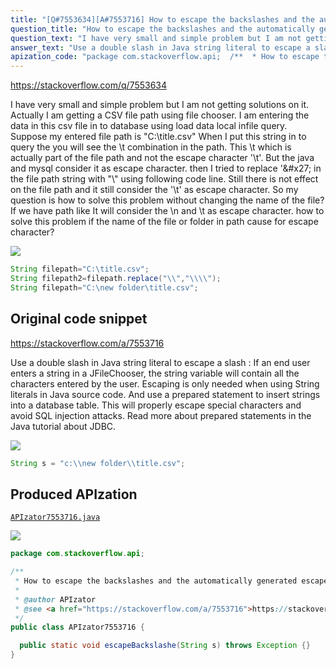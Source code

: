 ```yaml
---
title: "[Q#7553634][A#7553716] How to escape the backslashes and the automatically generated escape character in file path in java"
question_title: "How to escape the backslashes and the automatically generated escape character in file path in java"
question_text: "I have very small and simple problem but I am not getting solutions on it. Actually I am getting a CSV file path using file chooser. I am entering the data in this csv file in to database using load data local infile query. Suppose my entered file path is \"C:\\title.csv\" When I put this string in to query the you will see the \\t combination in the path. This \\t which is actually part of the file path and not the escape character '\\t'. But the java and mysql consider it as escape character. then I tried to replace '\\' in the file path string with \"\\\\\" using following code line. Still there is not effect on the file path and it still consider the '\\t' as escape character. So my question is how to solve this problem without changing the name of the file? If we have path like It will consider the \\n and \\t as escape character. how to solve this problem if the name of the file or folder in path cause for escape character?"
answer_text: "Use a double slash in Java string literal to escape a slash : If an end user enters a string in a JFileChooser, the string variable will contain all the characters entered by the user. Escaping is only needed when using String literals in Java source code. And use a prepared statement to insert strings into a database table. This will properly escape special characters and avoid SQL injection attacks. Read more about prepared statements in the Java tutorial about JDBC."
apization_code: "package com.stackoverflow.api;  /**  * How to escape the backslashes and the automatically generated escape character in file path in java  *  * @author APIzator  * @see <a href=\"https://stackoverflow.com/a/7553716\">https://stackoverflow.com/a/7553716</a>  */ public class APIzator7553716 {    public static void escapeBackslashe(String s) throws Exception {} }"
---
```


https://stackoverflow.com/q/7553634

I have very small and simple problem but I am not getting solutions on it.
Actually I am getting a CSV file path using file chooser.
I am entering the data in this csv file in to database using load data local infile query.
Suppose my entered file path is &quot;C:\title.csv&quot;
When I put this string in to query the you will see the \t combination in the path. This \t which is actually part of the file path and not the escape character &#x27;\t&#x27;. But the java and mysql consider it as escape character.
then I tried to replace &#x27;\&#x27; in the file path string with &quot;\\&quot; using following code line.
Still there is not effect on the file path and it still consider the &#x27;\t&#x27; as escape character.
So my question is how to solve this problem without changing the name of the file?
If we have path like
It will consider the \n and \t as escape character.
how to solve this problem if the name of the file or folder in path cause for escape character?


<div class="code-logo"><img src="/stackoverflow.png" /></div>

```java
String filepath="C:\title.csv";
String filepath2=filepath.replace("\\","\\\\");
String filepath="C:\new folder\title.csv";
```


## Original code snippet

https://stackoverflow.com/a/7553716

Use a double slash in Java string literal to escape a slash :
If an end user enters a string in a JFileChooser, the string variable will contain all the characters entered by the user. Escaping is only needed when using String literals in Java source code.
And use a prepared statement to insert strings into a database table. This will properly escape special characters and avoid SQL injection attacks. Read more about prepared statements in the Java tutorial about JDBC.

<div class="code-logo"><img src="/stackoverflow.png" /></div>

```java
String s = "c:\\new folder\\title.csv";
```

## Produced APIzation

[`APIzator7553716.java`](https://github.com/pasqualesalza/apization/raw/main/data/search/APIzator7553716.java)

<div class="code-logo"><img src="/apizator.png" /></div>

```java
package com.stackoverflow.api;

/**
 * How to escape the backslashes and the automatically generated escape character in file path in java
 *
 * @author APIzator
 * @see <a href="https://stackoverflow.com/a/7553716">https://stackoverflow.com/a/7553716</a>
 */
public class APIzator7553716 {

  public static void escapeBackslashe(String s) throws Exception {}
}

```